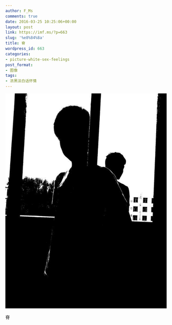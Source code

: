 ```yaml
---
author: F_Ms
comments: true
date: 2016-03-25 10:25:06+00:00
layout: post
link: https://imf.ms/?p=663
slug: '%e8%84%8a'
title: 脊
wordpress_id: 663
categories:
- picture-white-sex-feelings
post_format:
- 图像
tags:
- 浓黑淡白话怀情
---
```


![黑白-色情怀_F_Ms&韩瑞朋-九年李文文拍摄](/img/post/wp/2016/03/黑白-色情怀_F_Ms韩瑞朋-九年李文文拍摄.jpg)


脊
